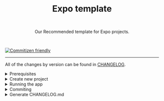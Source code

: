 <br />

<h1 align="center">Expo template</h1>

<br />
<p align="center">Our Recommended template for Expo projects.</p>
<br />

[![Commitizen friendly](https://img.shields.io/badge/commitizen-friendly-brightgreen.svg)](http://commitizen.github.io/cz-cli/)

<hr>

All of the changes by version can be found in [CHANGELOG](./CHANGELOG.md).

<details>
<summary>Prerequisites</summary>

<!-- ## Prerequisites -->

- [Expo development environment on your machine](https://reactnative.dev/docs/environment-setup)
<!-- - [environments](./.env.example) - get in contact with someone from team who has access to this [drive folder](https://drive.google.com/drive/folders/1RZOoRQi2zdLyTOe-Mapj1r-hHw2xWTsM?usp=sharing), there you will find urls for both env's in the sheet
![Environment files](./__readme-images/environments.png 'Environment files') -->

</details>

<!-------------------------------------------------------------------->
<!-------------------------------------------------------------------->

<details>
<summary>Create new project</summary>

```shell
expo init --template @mob.dev/expo-template
```

```shell
cd Your_Project_Name
```

</details>

<!-------------------------------------------------------------------->
<!-------------------------------------------------------------------->

<details>
<summary>Running the app</summary>

To start local metro server with JS code bundled

```shell
yarn start
```

(if you don't start it, one of the yarn ios/android commands will do it for you before installing the app to your device/simulator)

```shell
yarn android
```

```shell
yarn ios
```

<!-------------------------------------------------------------------->
<!-------------------------------------------------------------------->

<!-------------------------------------------------------------------->
<!-------------------------------------------------------------------->

<!-- <hr>
<details  >
<summary >Multiple environments for notifications (Dev & Production)</summary>

Multiple environmets serve a purpose of creating 2 instances of this app, one for development and other one for production.

The only difference currently is using multiple firebase projects for notification feature.

But soon if not already, there are going to be multiple environments with different URL values, and development build with `Storybook` integrated insisde app

This is to make sure that real users do not receive notifications from development team.

## Android

![Alt text](./__readme-images/android-variants.png 'SDK')

## iOS

![Alt text](./__readme-images/ios-variants.png 'SDK')

## Resources:

https://dev.to/kpiteng/manage-multiple-firebase-projects-in-react-native-2322
https://medium.com/@ywongcode/building-multiple-versions-of-a-react-native-app-4361252ddde5

If there is need to setup appcenter for using DEV firebase:

https://medium.com/@gregoire.frileux/how-to-manage-multiple-environments-dev-staging-prod-for-firebase-with-react-native-app-205c7c1a5e35

Firebase files (google services/info) can be downloaded from firebase console:

https://console.firebase.google.com/u/0/project/razvrstaj-mojzg-dev/overview
https://console.firebase.google.com/u/0/project/razvrstaj-mojzg-e34e4/overview

</details>

<details>
<summary>Android</summary>

Assuming you are lucky and everything from prerequisites is setup correctly, these commands will install the app.

If you want to run app on a real Android device you should install
[adb](https://developer.android.com/studio/command-line/adb). Connect the device with cable, enable development mode on it once and

Run command below to create connection between laptop and device (if you are running on simulator, you can skip this step)

```shell
adb reverse tcp:8081 tcp:8081
```

once it is connected you can run one of these

```shell
yarn android:dev:debug
```

```shell
yarn android:dev:release
```

```shell
yarn android:prod:debug
```

```shell
yarn android:prod:release
```

One of the issues that might occur is path to the android sdk, it can be solved by adding local properties with a path to the sdk (image below is for MacOS and you should copy the path just change the username, username can be obtained by running `whoami` command in terminal)
![Alt text](./__readme-images/android-local-props.png 'SDK')

</details>

<details >
<summary >iOS</summary>

### iOS

If you wish to start app on iOS simulator/device go

```shell
npx pod-install
```

this will install packages from `Podfile` (equivalent to package.json in react-native) with cocoapods, this will create `.xcworkspace` file.

With Xcode open .xcworkspace file and from here you can start an app -->

<!-- , or if you prefer terminal, it can be started with `yarn ios` -->

<!-- One thing to keep an eye on, project needs to be signed with a Team (Personal, or the one company provides you with) before it can be run, otherwise it will throw an error during building phase

![Alt text](./__readme-images/xcode.png 'Xcode')

To start `development` environment with development URL and firebase config (so you can recieve notifications from development server) you need to select `RazvrstajMojZG-Development` scheme in `Xcode`

![Alt text](./__readme-images/development-scheme.png 'RazvrstajMojZG-Development')

</details>
<hr> -->
</details>

<!-------------------------------------------------------------------->
<!-------------------------------------------------------------------->
<!-- <details>
<summary>Testing the app</summary>

- [Testing guides](https://reactnativetesting.io/)
- [e2e tests](https://wix.github.io/Detox/docs/introduction/how-detox-works)

  - iOS
    - Debug
      - build `yarn e2e:ios:build`
      - then `yarn e2e:ios:run`
      - single test: example `TEST_PATH=profile.e2e.ts yarn e2e:ios:run:single:test`

If you want to watch for file changes and it reruns tests use flag `--watch`

- [unit tests](https://jestjs.io/)
  - Active development of tests, watch files for changes and re-runs all tests
    - `npx yarn test`
  - Debug, console.logs and only re-runs the file that was changed
    - `npx yarn testDebug`
  - Displays code coverage in cli and updates the code coverage html
    - `npx yarn testFinal`
  - When a screen/component is updated, the test snapshots will throw an error, this updates them
    - `npx yarn updateSnapshots`

</details> -->
<!-------------------------------------------------------------------->
<!-------------------------------------------------------------------->

<details>
<summary>Commiting</summary>

In this project going forward we will use [conventional commits](https://www.conventionalcommits.org/en/v1.0.0/) as a new standard.

In addition we will follow [semantic versioning](https://semver.org/).

This is so we can easily generate new changelog.

- `Commiting`:
  - `git commit`: This will run CLI interface to easily create commit messages that follow conventional commits logic
  - `commitizen`: It will guide you and prompt you options to choose from so you follow the standard. At the end it will open the editor in terminal with your commit message. All you have to do is type in `:q` to exit and save
- `Generate CHANGELOG.md` from your commits that follow conventional standard:
  - Library used [commit-and-tag-version](https://www.npmjs.com/package/commit-and-tag-version) which is a fork of [standard-version](https://www.npmjs.com/package/standard-version):
  - To bump up the version in package.json version of this repo and generate changelog:
    - `yarn release:patch`: (0.0.X)
    - `yarn release:minor`: (0.X.0)
    - `yarn release:major`: (X.0.0)

</details>
<!-------------------------------------------------------------------->
<!-------------------------------------------------------------------->

<details>
<summary>Generate CHANGELOG.md</summary>

- `Generate CHANGELOG.md` from your commits that follow conventional standard:
  - Library used [commit-and-tag-version](https://www.npmjs.com/package/commit-and-tag-version) which is a fork of [standard-version](https://www.npmjs.com/package/standard-version):
  - To bump up the version in package.json version of this repo and generate changelog:
    - `yarn release:patch`: (0.0.X)
    - `yarn release:minor`: (0.X.0)
    - `yarn release:major`: (X.0.0)

</details>

<!-------------------------------------------------------------------->
<!-------------------------------------------------------------------->

<!-- <details>
<summary>Generate production version</summary>

These are the steps to generate `.apk`, `.aab` and `.ipa` files

### Android

First you need to bump up the version of the app, so it does not have conflict with previous builds when uploading:

Go to `android/app/build.gradle`

```shell
versionCode 22
versionName "2.0"
```

Note: You have two options to generate the project

- `assemble:` Generates an `apk` that you can share with others.

  This is mostly used when you need to upload apk build to [Appcenter](https://appcenter.ms/orgs/Dept-CRO/apps/Razrvrstaj-MojZG/distribute/releases?parent=1), tool that makes it easier to share for testing to other people
  This is a [Public link](https://install.appcenter.ms/orgs/dept-cro/apps/razrvrstaj-mojzg/distribution_groups/public%20group) that can be shared with testers

  If you want access to this appcenter organization, contact Mateo or Mahir to add you in

```shell
cd android && ENVFILE=../.env.production ./gradlew assembleRelease && cd ..
```

- `bundle:` When you are uploading the app to the Play Store. This will generate `.aab`

```shell
cd android && ENVFILE=../.env.production ./gradlew bundleRelease && cd ..
```

For more info please go to https://reactnative.dev/docs/signed-apk-android

![Environment files](./__readme-images/android-builds.png "Environment files")

### iOS

1. Go to the Xcode
2. Select the schema and target, then bump up the build number, if you previously released some version to production, then update the version number as well
   ![iOS build](./__readme-images/ios-build.png "iOS build")

3. Select 'Any iOS device' as target

   ![iOS build](./__readme-images/iOS-device-type.png "iOS device type")

4. Product -> Archive
   ![iOS archive](./__readme-images/ios-archive.png "iOS archive")

5. When archive is finished it will popup a window with that build, all you need to do is upload it, go next -> next until it is finished

For more info please go to https://reactnative.dev/docs/publishing-to-app-store

</details> -->

<!-------------------------------------------------------------------->
<!-------------------------------------------------------------------->

<!-- <details>
<summary>Folder structure</summary>

# v1 - Old app

- `assets`:

  - `fonts`: This folder contains all the fonts used in the app.

- `src`: This folder is the main container of all the code inside our application.

  - `api`: This folder contains some of the data fetching files prepared for usage in components.
  - `assets`: Asset folder to store all images, vectors, etc.
  - `components`: Folder to store any common component that you use through your app (such as a generic button)
  - `const`: Folder to store any kind of constant that you have.
  - `context`: Contains one file that has logic for storing data in global context which every component can access directly. Also saves data in storage when app can access it when it is opened again.

  Folder to store all your network logic (you should have one controller per resource).

  - `interfaces`: Folder to store the interfaces used throughout the application.
  - `index.ts`: Folder to store the navigators.
  - `utils`: This folder has utilities that are used througout the app, contains functions/classes for example -> notifications, api
  - `screens`: Folder that contains all your application screens/features.
    - `Screen`: Each screen should be stored inside its folder and inside it a file for its code
  - `router`: Folder that contains all your application navigation.

# v2 - New app

### Folder: new_src

- `api`: Generated files from backend. Typescript types and hooks to call api
- `assets`:
  - `icons`: svg files that are transformed into React Native components
  - `images`: png files
- `const`: some constants used throughout the app
- `designSystem`:
  - `atoms`: smaller UI components that do one thing
  - `molecules`: UI components that consist of multiple atoms
- `helpers`: some files that help in the app
- `router`: configuration for navigation
- `screens`: screens, used in navigation, and they contain logic and layout
- `store`: redux store for global storage, also is persisted for offline storage

</details> -->

<!-------------------------------------------------------------------->
<!-------------------------------------------------------------------->

<!-- <details>
<summary>Base dependencies</summary>
v1

- [axios](https://github.com/axios/axios) for networking.
- [typescript](https://www.typescriptlang.org/)
- [react-navigation](https://reactnavigation.org/) navigation library.
- [moment](https://momentjs.com/) date library
- [react-native-geolocation-service](https://www.npmjs.com/package/react-native-geolocation-service) to get users current location coordinates
- ... many more packages in package.json
- [jest](https://facebook.github.io/jest/) and [react-native-testing-library](https://callstack.github.io/react-native-testing-library/) for testing.
- [detox](https://wix.github.io/Detox/) for e2e testing.

v2

- [react-query](https://react-query-v3.tanstack.com/)
- [redux toolkit](https://redux-toolkit.js.org/) for global storage
- [redux-persist](https://github.com/rt2zz/redux-persist#readme) for offline global storage
- [vision-camera-code-scanner](https://www.npmjs.com/package/vision-camera-code-scanner) for barcode scanning


</details> -->

<!-- TODO: add all of other packages -->

<!-------------------------------------------------------------------->
<!-------------------------------------------------------------------->

<!-- <details>
<summary>Icons</summary>

Svg's were downloaded from figma and added to the assets/icons folder

We are using transformer to use them as components in the code - [SVG transformer](https://www.npmjs.com/package/react-native-svg-transformer).

- Add new icons:
  - `download from figma` - 24x24 as svg
  - `add it in the folder`
  - `import it in designSystem/atoms/Icon/index.tsx`

</details> -->

<!-------------------------------------------------------------------->
<!-------------------------------------------------------------------->
